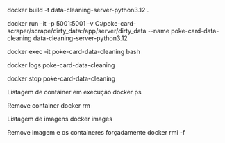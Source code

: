 docker build -t data-cleaning-server-python3.12 .

docker run -it -p 5001:5001 -v C:/poke-card-scraper/scrape/dirty_data:/app/server/dirty_data --name poke-card-data-cleaning data-cleaning-server-python3.12

docker exec -it poke-card-data-cleaning bash

docker logs poke-card-data-cleaning

docker stop poke-card-data-cleaning

Listagem de container em execução
docker ps

Remove container
docker rm <NAMES>

Listagem de imagens
docker images

Remove imagem e os containeres forçadamente
docker rmi <IMAGE-ID> -f